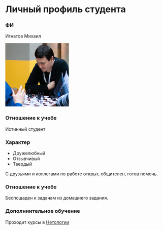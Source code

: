 # Личный профиль студента
### ФИ
Игнатов Михаил

![Личное фото](img/me.png)

### Отношение к учебе
Истинный студент
### Характер
* Дружелюбный
* Отзывчивый
* Твердый

С друзьями и коллегами по работе открыт, общителен, готов помочь.
### Отношение к учебе
Беспощаден к задачам из домашнего задания.
### Дополниительное обучение
Проходит курсы в [Нетологии](https://netology.ru)
